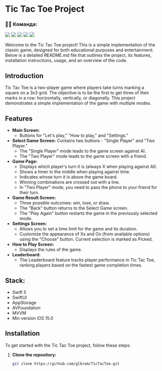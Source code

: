 # Tic Tac Toe Project

### 👨‍💻 Команда:
<p align="left"> 
<a href="https://github.com/vsvami">
<img src="https://img.shields.io/badge/Team Leader: vsvami-FF4191"/></a>
<a href="https://github.com/glbrom">
<img src="https://img.shields.io/badge/glbrom-36BA98"/></a>
<a href="https://github.com/SergeyZakurakin">
<img src="https://img.shields.io/badge/SergeyZakurakin-mediumslateblue"/></a>
<a href="https://github.com/Serge-17">
<img src="https://img.shields.io/badge/Serge-17"/></a>
<a href="https://github.com/elaiten">
<img src="https://img.shields.io/badge/elaiten-FF6969"/></a>
</p>

Welcome to the Tic Tac Toe project! This is a simple implementation of the classic game, designed for both educational purposes and entertainment. Below is a detailed README.md file that outlines the project, its features, installation instructions, usage, and an overview of the code.


## Introduction

Tic Tac Toe is a two-player game where players take turns marking a square on a 3x3 grid. The objective is to be the first to get three of their marks in a row: horizontally, vertically, or diagonally. This project demonstrates a simple implementation of the game with multiple modes.

## Features

- **Main Screen:**
  - Buttons for "Let's play," "How to play," and "Settings."
- **Select Game Screen:** Contains two buttons - "Single Player" and "Two Player."
  - The "Single Player" mode leads to the game screen against AI.
  - The "Two Player" mode leads to the game screen with a friend.
- **Game Page:**
  - Displays which player's turn it is (always X when playing against AI).
  - Shows a timer in the middle when playing against time.
  - Indicates whose turn it is above the game board.
  - Winning combinations are crossed out with a line.
  - In "Two Player" mode, you need to pass the phone to your friend for their turn.
- **Game Result Screen:**
  - Three possible outcomes: win, lose, or draw.
  - The "Back" button returns to the Select Game screen.
  - The "Play Again" button restarts the game in the previously selected mode.
- **Settings Screen:**
  - Allows you to set a time limit for the game and its duration.
  - Customize the appearance of Xs and Os (from available options) using the "Choose" button. Current selection is marked as Picked.
- **How to Play Screen:**
  - Displays the rules of the game.
- **Leaderboard:**
  - The Leaderboard feature tracks player performance in Tic Tac Toe, ranking players based on the fastest game completion times.

## Stack:
- Swift 5
- SwiftUI
- AppStorage
- AVFoundation
- MVVM
- Min version iOS 15.0

## Installation

To get started with the Tic Tac Toe project, follow these steps:

1. **Clone the repository:**
   ```bash
   git clone https://github.com/glbrom/TicTacToe.git

